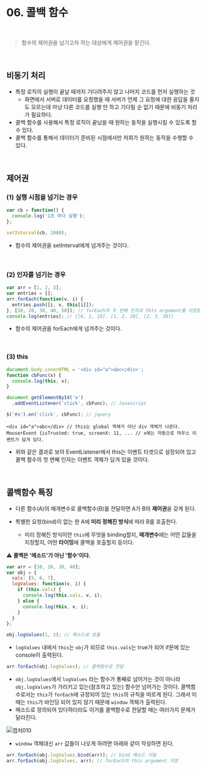 # 06. 콜백 함수

<br>

> 함수의 제어권을 넘기고자 하는 대상에게 제어권을 맡긴다.

<br>

## 비동기 처리

- 특정 로직의 실행이 끝날 때까지 기다려주지 않고 나머지 코드를 먼저 실행하는 것
  - 화면에서 서버로 데이터를 요청했을 때 서버가 언제 그 요청에 대한 응답을 줄지도 모르는데 마냥 다른 코드를 실행 안 하고 기다릴 순 없기 때문에 비동기 처리가 필요하다.
- 콜백 함수를 사용해서 특정 로직이 끝났을 때 원하는 동작을 실행시킬 수 있도록 할 수 있다.
- 콜백 함수를 통해서 데이터가 준비된 시점에서만 저희가 원하는 동작을 수행할 수 있다.

<br>

## 제어권

### (1) 실행 시점을 넘기는 경우

```js
var cb = function() {
  console.log('1초 마다 실행');
};

setInterval(cb, 1000);
```

- 함수의 제어권을 setInterval에게 넘겨주는 것이다.

<br>

### (2) 인자를 넘기는 경우

```js
var arr = [1, 2, 3];
var entries = [];
arr.forEach(function(v, i) {
  entries.push([i, v, this[i]]);
}, [10, 20, 30, 40, 50]); // forEach의 두 번째 인자로 thts argument를 지정할 수 있다.(보통 생략 가능)
console.log(entries); // [[0, 1, 10], [1, 2, 20], [2, 3, 30]]
```

- 함수의 제어권을 forEach에게 넘겨주는 것이다.

<br>

### (3) this

```js
document.body.innerHTML = '<div id="a">abc</div>';
function cbFunc(x) {
  console.log(this, x);
}

document.getElementById('a')
  .addEventListener('click', cbFunc); // Javascript

$('#a').on('click', cbFunc); // jquery
```

```
<div id="a">abc</div> // this는 global 객체가 아닌 div 객체가 나온다.
MouserEvent {isTrusted: true, screenX: 11, ... // x에는 자동으로 마우스 이벤트가 담겨 있다.
```

- 위와 같은 결과로 보아 EventListener에서 this는 이벤트 타겟으로 설정되어 있고 콜백 함수의 첫 번째 인자는 이벤트 객체가 담겨 있을 것이다.

<br>

## 콜백함수 특징

- 다른 함수(A)의 매개변수로 콜백함수(B)를 전달하면 A가 B의 <b>제어권</b>을 갖게 된다.

- 특별한 요청(bind)이 없는 한 A에 <b>미리 정해진 방식</b>에 따라 B를 호출한다.
  - 미리 정해진 방식이란 `this`에 무엇을 binding할지, <b>매개변수</b>에는 어떤 값들을 지정할지, 어떤 <b>타이밍</b>에 콜백을 호출할지 등이다.

:warning: <b>콜백은 '메소드'가 아닌 '함수'이다.</b>

```javascript
var arr = [10, 20, 30, 40];
var obj = {
  vals: [5, 6, 7],
  logValues: function(v, i) {
    if (this.vals) {
      console.log(this.vals, v, i);
    } else {
      console.log(this, v, i);
    }
  }
};
```

```javascript
obj.logValues(1, 2); // 메소드로 호출
```

- `logValues` 내에서 `this`는 `obj`가 되므로 `this.vals`는 true가 되어 if문에 있는 console이 출력된다.

```javascript
arr.forEach(obj.logValues); // 콜백함수로 전달
```

- `obj.logValues`에서 `logValues` 라는 함수가 통째로 넘어가는 것이 아니라 `obj.logValues`가 가리키고 있는(참조하고 있는) 함수만 넘어가는 것이다. 콜백함수로서는 `this`가 `forEach`에 규정되어 있는 `this`의 규칙을 따르게 된다. 그래서 이 때는 `this`가 바인딩 되어 있지 않기 때문에 `window` 객체가 출력된다.
- 메소드로 정의되어 있다하더라도 이거를 콜백함수로 전달할 때는 여러가지 문제가 달라진다.

![캡처010](https://user-images.githubusercontent.com/52685250/84589831-5ab90f80-ae6c-11ea-9fc6-3390d38f0985.JPG)

- `window` 객체대신 `arr` 값들이 나오게 하려면 아래와 같이 작성하면 된다.

```js
arr.forEach(obj.logValues.bind(arr)); // bind 메소드 이용
arr.forEach(obj.logValues, arr); // forEach의 this argument 지정
```

